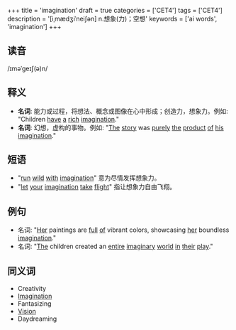 +++
title = 'imagination'
draft = true
categories = ['CET4']
tags = ['CET4']
description = '[iˌmædʒiˈnei∫ən] n.想象(力)；空想'
keywords = ['ai words', 'imagination']
+++

## 读音
/ɪməˈgeɪʃ(ə)n/

## 释义
- **名词**: 能力或过程，将想法、概念或图像在心中形成；创造力，想象力。例如: "Children [have](/zh/post/have/) [a](/zh/post/a/) [rich](/zh/post/rich/) [imagination](/zh/post/imagination/)."
- **名词**: 幻想，虚构的事物。例如: "[The](/zh/post/the/) [story](/zh/post/story/) was [purely](/zh/post/purely/) [the](/zh/post/the/) [product](/zh/post/product/) [of](/zh/post/of/) [his](/zh/post/his/) [imagination](/zh/post/imagination/)."

## 短语
- "[run](/zh/post/run/) [wild](/zh/post/wild/) [with](/zh/post/with/) [imagination](/zh/post/imagination/)" 意为尽情发挥想象力。
- "[let](/zh/post/let/) [your](/zh/post/your/) [imagination](/zh/post/imagination/) [take](/zh/post/take/) [flight](/zh/post/flight/)" 指让想象力自由飞翔。

## 例句
- 名词: "[Her](/zh/post/her/) paintings are [full](/zh/post/full/) [of](/zh/post/of/) vibrant colors, showcasing [her](/zh/post/her/) boundless [imagination](/zh/post/imagination/)."
- 名词: "[The](/zh/post/the/) children created an [entire](/zh/post/entire/) [imaginary](/zh/post/imaginary/) [world](/zh/post/world/) [in](/zh/post/in/) [their](/zh/post/their/) [play](/zh/post/play/)."

## 同义词
- Creativity
- [Imagination](/zh/post/imagination/)
- Fantasizing
- [Vision](/zh/post/vision/)
- Daydreaming
